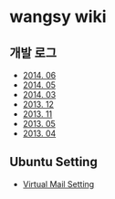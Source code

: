 wangsy wiki
===========

개발 로그
--------
- [2014. 06](dev-logs/201406)
- [2014. 05](dev-logs/201405)
- [2014. 03](dev-logs/201403)
- [2013. 12](dev-logs/201312)
- [2013. 11](dev-logs/201311)
- [2013. 05](dev-logs/201305)
- [2013. 04](dev-logs/201304)

Ubuntu Setting
---------------
- [Virtual Mail Setting](ubuntu/setting-virtual-mail)
